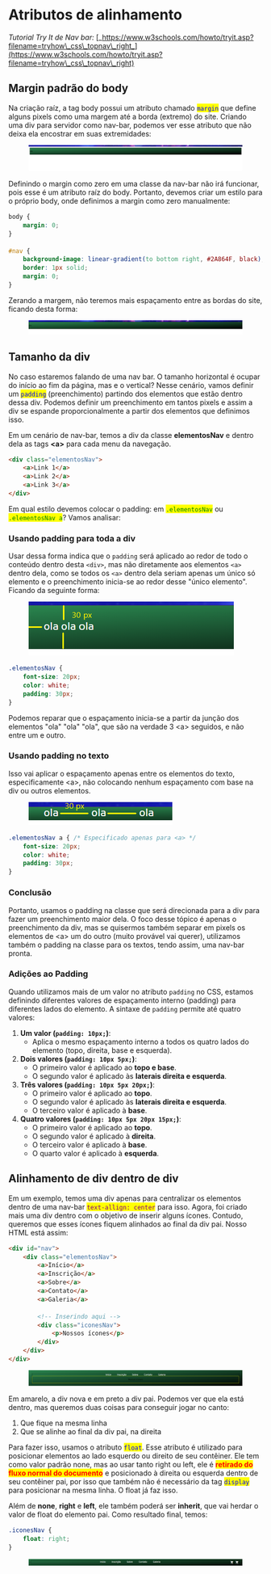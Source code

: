 # Atributos de alinhamento

_Tutorial Try It de Nav bar:_ [_https://www.w3schools.com/howto/tryit.asp?filename=tryhow\_css\_topnav\_right_](https://www.w3schools.com/howto/tryit.asp?filename=tryhow\_css\_topnav\_right)

## Margin padrão do body

Na criação raíz, a tag body possui um atributo chamado <mark style="color:blue;">`margin`</mark> que define alguns pixels como uma margem até a borda (extremo) do site. Criando uma div para servidor como nav-bar, podemos ver esse atributo que não deixa ela encostrar em suas extremidades:

<figure><img src="../../../.gitbook/assets/image (18).png" alt=""><figcaption></figcaption></figure>

Definindo o margin como zero em uma classe da nav-bar não irá funcionar, pois esse é um atributo raíz do body. Portanto, devemos criar um estilo para o próprio body, onde definimos a margin como zero manualmente:

```css
body {
    margin: 0;
}

#nav {
    background-image: linear-gradient(to bottom right, #2A864F, black);
    border: 1px solid;
    margin: 0;
}
```

Zerando a margem, não teremos mais espaçamento entre as bordas do site, ficando desta forma:

<figure><img src="../../../.gitbook/assets/image (19).png" alt=""><figcaption></figcaption></figure>

## Tamanho da div

No caso estaremos falando de uma nav bar. O tamanho horizontal é ocupar do início ao fim da página, mas e o vertical? Nesse cenário, vamos definir um <mark style="color:blue;">`padding`</mark> (preenchimento) partindo dos elementos que estão dentro dessa div. Podemos definir um preenchimento em tantos pixels e assim a div se espande proporcionalmente a partir dos elementos que definimos isso.

Em um cenário de nav-bar, temos a div da classe **elementosNav** e dentro dela as tags **\<a>** para cada menu da navegação.&#x20;

```html
<div class="elementosNav">
    <a>Link 1</a>
    <a>Link 2</a>
    <a>Link 3</a>
</div>
```

Em qual estilo devemos colocar o padding: em <mark style="color:green;">`.elementosNav`</mark> ou <mark style="color:green;">`.elementosNav a`</mark>? Vamos analisar:

### Usando padding para toda a div

Usar dessa forma indica que o `padding` será aplicado ao redor de todo o conteúdo dentro desta `<div>`, mas não diretamente aos elementos `<a>` dentro dela, como se todos os `<a>` dentro dela seriam apenas um único só elemento e o preenchimento inicia-se ao redor desse "único elemento". Ficando da seguinte forma:

<figure><img src="../../../.gitbook/assets/image (20).png" alt=""><figcaption></figcaption></figure>

```css
.elementosNav {
    font-size: 20px;
    color: white;
    padding: 30px;
}
```

Podemos reparar que o espaçamento inicia-se a partir da junção dos elementos "ola" "ola" "ola", que são na verdade 3 \<a> seguidos, e não entre um e outro.

### Usando padding no texto

Isso vai aplicar o espaçamento apenas entre os elementos do texto, especificamente \<a>, não colocando nenhum espaçamento com base na div ou outros elementos.

<figure><img src="../../../.gitbook/assets/image (21).png" alt=""><figcaption></figcaption></figure>

```css
.elementosNav a { /* Especificado apenas para <a> */
    font-size: 20px;
    color: white;
    padding: 30px;
}
```

### Conclusão

Portanto, usamos o padding na classe que será direcionada para a div para fazer um preenchimento maior dela. O foco desse tópico é apenas o preenchimento da div, mas se quisermos também separar em pixels os elementos de \<a> um do outro (muito provável vai querer), utilizamos também o padding na classe para os textos, tendo assim, uma nav-bar pronta.

### Adições ao Padding

Quando utilizamos mais de um valor no atributo `padding` no CSS, estamos definindo diferentes valores de espaçamento interno (padding) para diferentes lados do elemento. A sintaxe de `padding` permite até quatro valores:

1. **Um valor (`padding: 10px;`)**:
   * Aplica o mesmo espaçamento interno a todos os quatro lados do elemento (topo, direita, base e esquerda).
2. **Dois valores (`padding: 10px 5px;`)**:
   * O primeiro valor é aplicado ao **topo e base**.
   * O segundo valor é aplicado às **laterais direita e esquerda**.
3. **Três valores (`padding: 10px 5px 20px;`)**:
   * O primeiro valor é aplicado ao **topo**.
   * O segundo valor é aplicado às **laterais direita e esquerda**.
   * O terceiro valor é aplicado à **base**.
4. **Quatro valores (`padding: 10px 5px 20px 15px;`)**:
   * O primeiro valor é aplicado ao **topo**.
   * O segundo valor é aplicado à **direita**.
   * O terceiro valor é aplicado à **base**.
   * O quarto valor é aplicado à **esquerda**.

## Alinhamento de div dentro de div

Em um exemplo, temos uma div apenas para centralizar os elementos dentro de uma nav-bar <mark style="color:purple;">`text-allign: center`</mark> para isso. Agora, foi criado mais uma div dentro com o objetivo de inserir alguns ícones. Contudo, queremos que esses ícones fiquem alinhados ao final da div pai. Nosso HTML está assim:

```html
<div id="nav">
    <div class="elementosNav">
        <a>Início</a>
        <a>Inscrição</a>
        <a>Sobre</a>
        <a>Contato</a>
        <a>Galeria</a>
        
        <!-- Inserindo aqui -->
        <div class="iconesNav">
            <p>Nossos ícones</p>
        </div>
    </div>
</div>
```

<figure><img src="../../../.gitbook/assets/image (23).png" alt=""><figcaption></figcaption></figure>

Em amarelo, a div nova e em preto a div pai. Podemos ver que ela está dentro, mas queremos duas coisas para conseguir jogar no canto:

1. Que fique na mesma linha
2. Que se alinhe ao final da div pai, na direita

Para fazer isso, usamos o atributo <mark style="color:blue;">`float`</mark>. Esse atributo é utilizado para posicionar elementos ao lado esquerdo ou direito de seu contêiner. Ele tem como valor padrão none, mas ao usar tanto right ou left, ele é <mark style="color:red;">**retirado do fluxo normal do documento**</mark> e posicionado à direita ou esquerda dentro de seu contêiner pai, por isso que também não é necessário da tag <mark style="color:blue;">`display`</mark> para posicionar na mesma linha. O float já faz isso.

Além de **none**, **right** e **left**, ele também poderá ser **inherit**, que vai herdar o valor de float do elemento pai. Como resultado final, temos:

```css
.iconesNav {
    float: right;
}
```

<figure><img src="../../../.gitbook/assets/image (24).png" alt=""><figcaption></figcaption></figure>

